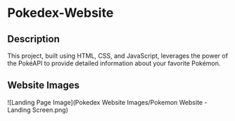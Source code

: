 # Pokedex-Website

## Description
This project, built using HTML, CSS, and JavaScript, leverages the power of the PokéAPI to provide detailed information about your favorite Pokémon. 

## Website Images
![Landing Page Image](Pokedex Website Images/Pokemon Website - Landing Screen.png)
